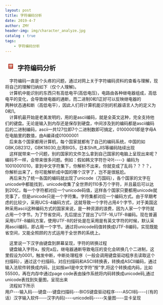 ```yaml
---
layout: post
title: 字符编码分析
date: 2019-4-7
author: ZMY
header-img: img/character_analyze.jpg
catalog : true
tags:
    - 字符编码分析
---
```


## <img class="original" src='../img/original.png'> 字符编码分析

&emsp;字符编码一直是个头疼的问题，通过对网上关于字符编码资料的查看与理解，现将自己的理解归纳如下（仅个人理解)。   
&emsp;计算机中能识别的东西只有高低电平(高低电压)，电路由各种继电器组成，高低电平的变化，会导致继电器的通断，而二进制0和1正好可以反映继电器的  
两种状态通和断（高低电平），因此人们将计算机能识别的机器语言人为的定义为0和1。  
&emsp;计算机最开始是老美发明的，用的是ascii编码，就是全英文这种，完全支持他们的键盘。无论是输入到内存还是保存到硬盘，中间涉及到的编码都是ascii编码后的二进制编码，ascii一共127位即7个二进制数即可搞定，01000001即是字母A在电脑里的数值，由A编译成01000001    
&emsp;后来各个国家都用计算机，每个国家就都有了自己的编码系统，中国的如GBK,GB2312，GBK18030,台湾BIG5，日本Shift_JIS等编码陆续出现  
&emsp;这样就带来一个问题，别的国家的文件怎么拿到自己国家的电脑上呈现出来呢？编码不一样，会带来很多问题。例如：假如韩文字符한국어----》编码为10010001010，拿到中文字符集下，你解析不出来，你就变成了乱码？？？？，你解析出来了，你可能解析成中国的哪个汉字了，岂不是很尴尬。  
&emsp;再后来为了统一各国的编码就出现了unicode（万国码），各个国家的文字在unicode中都能找到，unicode收集了全世界的110多万个字符，并且最后可以达到20亿，每一个字符都对应一个unicode码值，这样各个国家只要都用unicode就完事了，但是unicode只是一个字符集。字符集都对应一个编码方式。由于早期考虑的比较少，采用UCS-4编码方式，这就导致一个字符占用4个字节，对于美国这种采用ascii这种编码方式的国家来说，是一种资源的浪费，因为人家一个字符就占用一个字节。为了节省空间，先后提出了提出了UTF-16,UTF-8编码。现在普遍采用UTF-8编码方案，使用UTF-8的好处是在采用是有英文字符的时候，默认采用ascii编码，即占用一个字节。通过将unicode码值转换成UTF-8编码，实现既能省空间，又能全照顾的方式运用于全世界的系统上。  

&emsp;这里说一下汉字由键盘到屏幕呈现，字符的转换过程  
&emsp;键盘输入字符a，按完a后，继电器通断导致电压的变化会转换几个二进制，这里假设为0001，触发中断，中断处理程序（一般会调用键盘驱动程序去读取这个扫描码），通过这个扫描码，对应扫描码和ASCII转换表，转换成ASCII编码，通过输入法软件转换成内码，比如按an1是中文字符"按"字,将这个转换成内码，比如55500，再在内存中通过page code表由操作系统将内码转换成unicode码,通过unicode表找到矢量图，呈现出来  
&emsp;流程如下所示  
  用户---输入码---键盘---键盘扫描码---BIOS键盘驱动程序----ASCII码----(（有的话）汉字输入软件----汉字内码)----unicode码-----矢量图----显卡呈现  
